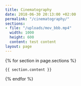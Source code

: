 ```yaml
---
title: Cinematography
date: 2018-06-30 20:13:00 +02:00
permalink: "/cinematography/"
sections:
- file: "/uploads/mov_bbb.mp4"
  width: 1000
  height: 600
  content: test content
layout: page
---
```


{% for section in page.sections %}
<section>
    
    {{ section.content }}
</section>
{% endfor %}

